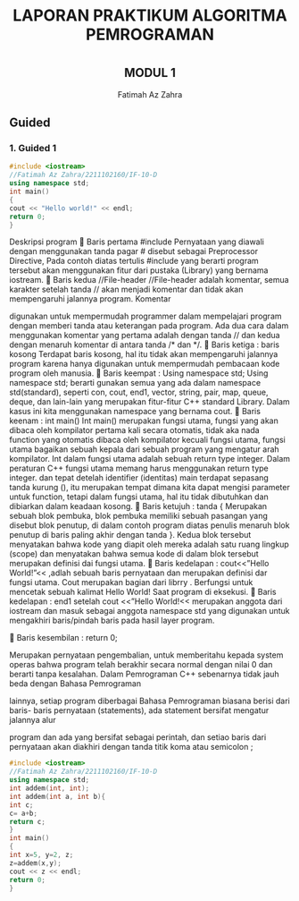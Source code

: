 # <h1 align="center">LAPORAN PRAKTIKUM ALGORITMA PEMROGRAMAN</h1>
# <h2 align="center">MODUL 1 </h2>
<p align="center">Fatimah Az Zahra</p>

## Guided 

### 1. Guided 1

```C++
#include <iostream>
//Fatimah Az Zahra/2211102160/IF-10-D
using namespace std;
int main()
{
cout << "Hello world!" << endl;
return 0;
}
```
Deskripsi program
 Baris pertama #include <iostream>
Pernyataan yang diawali dengan menggunakan tanda pagar # disebut sebagai
Preprocessor Directive, Pada contoh diatas tertulis #include <iostream>
yang berarti program tersebut akan menggunakan fitur dari pustaka (Library) yang
bernama iostream.
 Baris kedua //File-header
//File-header adalah komentar, semua karakter setelah tanda // akan
menjadi komentar dan tidak akan mempengaruhi jalannya program. Komentar

digunakan untuk mempermudah programmer dalam mempelajari program dengan
memberi tanda atau keterangan pada program. Ada dua cara dalam menggunakan
komentar yang pertama adalah dengan tanda // dan kedua dengan menaruh
komentar di antara tanda /* dan */.
 Baris ketiga : baris kosong
Terdapat baris kosong, hal itu tidak akan mempengaruhi jalannya program karena
hanya digunakan untuk mempermudah pembacaan kode program oleh manusia.
 Baris keempat : Using namespace std;
Using namespace std; berarti gunakan semua yang ada dalam namespace
std(standard), seperti con, cout, end1, vector, string, pair, map, queue, deque, dan
lain-lain yang merupakan fitur-fitur C++ standard Library. Dalam kasus ini kita
menggunakan namespace yang bernama cout.
 Baris keenam : int main()
Int main() merupakan fungsi utama, fungsi yang akan dibaca oleh kompilator
pertama kali secara otomatis, tidak aka nada function yang otomatis dibaca oleh
kompilator kecuali fungsi utama, fungsi utama bagaikan sebuah kepala dari sebuah
program yang mengatur arah kompilator.
Int dalam fungsi utama adalah sebuah return type integer. Dalam peraturan C++
fungsi utama memang harus menggunakan return type integer. dan tepat detelah
identifier (identitas) main terdapat sepasang tanda kurung (), itu merupakan tempat
dimana kita dapat mengisi parameter untuk function, tetapi dalam fungsi utama, hal
itu tidak dibutuhkan dan dibiarkan dalam keadaan kosong.
 Baris ketujuh : tanda {
Merupakan sebuah blok pembuka, blok pembuka memiliki sebuah pasangan yang
disebut blok penutup, di dalam contoh program diatas penulis menaruh blok penutup
di baris paling akhir dengan tanda }. Kedua blok tersebut menyatakan bahwa kode
yang diapit oleh mereka adalah satu ruang lingkup (scope) dan menyatakan bahwa
semua kode di dalam blok tersebut merupakan definisi dai fungsi utama.
 Baris kedelapan : cout<<”Hello World!”<< ,adlah sebuah baris pernyataan
dan merupakan definisi dar fungsi utama. Cout merupakan bagian dari librry
<iostream>. Berfungsi untuk mencetak sebuah kalimat Hello World! Saat program
di eksekusi.
 Baris kedelapan : end1 setelah cout <<”Hello World!<< merupakan
anggota dari iostream dan masuk sebagai anggota namespace std yang digunakan
untuk mengakhiri baris/pindah baris pada hasil layer program.

 Baris kesembilan : return 0;

Merupakan pernyataan pengembalian, untuk memberitahu kepada system operas
bahwa program telah berakhir secara normal dengan nilai 0 dan berarti tanpa
kesalahan.
Dalam Pemrograman C++ sebenarnya tidak jauh beda dengan Bahasa Pemrograman

lainnya, setiap program diberbagai Bahasa Pemrograman biasana berisi dari baris-
baris pernyataan (statements), ada statement bersifat mengatur jalannya alur

program dan ada yang bersifat sebagai perintah, dan setiao baris dari pernyataan
akan diakhiri dengan tanda titik koma atau semicolon ;

```C++
#include <iostream>
//Fatimah Az Zahra/2211102160/IF-10-D
using namespace std;
int addem(int, int);
int addem(int a, int b){
int c;
c= a+b;
return c;
}
int main()
{
int x=5, y=2, z;
z=addem(x,y);
cout << z << endl;
return 0;
}
```

